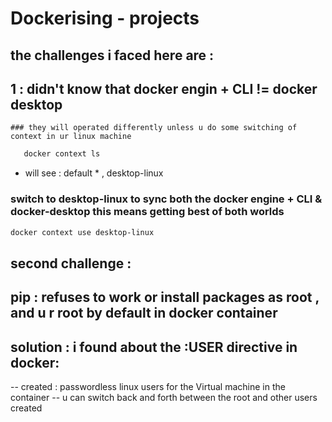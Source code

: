 # Dockerising - projects 

## the challenges i faced here are : 

 ## 1 : didn't know that docker engin + CLI != docker desktop
    ### they will operated differently unless u do some switching of context in ur linux machine

``` bash 
   docker context ls 

```
- will see : default * , desktop-linux

### switch to desktop-linux to sync both the docker engine + CLI & docker-desktop this means getting best of both worlds

```bash 
docker context use desktop-linux
``` 


## second challenge : 

## pip : refuses to work or install packages as root , and u r root by default in docker container 

## solution : i found about the :USER directive in docker:
-- created : passwordless linux users for the Virtual machine in the container
-- u can switch back and forth between the root and other users created
